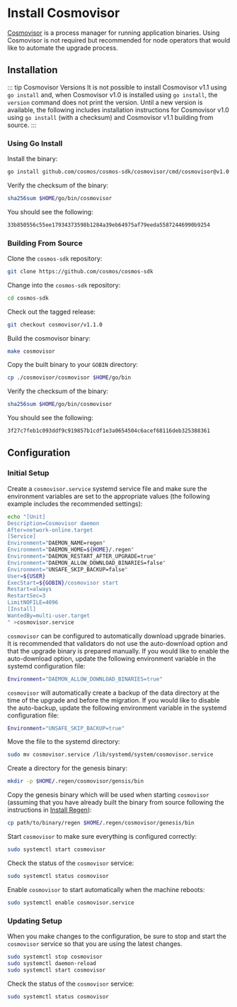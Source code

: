 # Install Cosmovisor

[Cosmovisor](https://github.com/cosmos/cosmos-sdk/tree/master/cosmovisor) is a process manager for running application binaries. Using Cosmovisor is not required but recommended for node operators that would like to automate the upgrade process.

## Installation

::: tip Cosmovisor Versions
It is not possible to install Cosmovisor v1.1 using `go install` and, when Cosmovisor v1.0 is installed using `go install`, the `version` command does not print the version. Until a new version is available, the following includes installation instructions for Cosmovisor v1.0 using `go install` (with a checksum) and Cosmovisor v1.1 building from source.
:::

### Using Go Install

Install the binary:

```bash
go install github.com/cosmos/cosmos-sdk/cosmovisor/cmd/cosmovisor@v1.0
```

Verify the checksum of the binary:

```bash
sha256sum $HOME/go/bin/cosmovisor
```

You should see the following:

```bash
33b850556c55ee17934373598b1284a39eb64975af79eeda55872446990b9254
```

### Building From Source

Clone the `cosmos-sdk` repository:

```bash
git clone https://github.com/cosmos/cosmos-sdk
```

Change into the `cosmos-sdk` repository:

```bash
cd cosmos-sdk
```

Check out the tagged release:

```bash
git checkout cosmovisor/v1.1.0
```

Build the cosmovisor binary:

```bash
make cosmovisor
```

Copy the built binary to your `GOBIN` directory:

```bash
cp ./cosmovisor/cosmovisor $HOME/go/bin
```

Verify the checksum of the binary:

```bash
sha256sum $HOME/go/bin/cosmovisor
```

You should see the following:

```bash
3f27c7feb1c093ddf9c919857b1cdf1e3a0654504c6acef68116deb325388361
```

## Configuration

### Initial Setup

Create a `cosmovisor.service` systemd service file and make sure the environment variables are set to the appropriate values (the following example includes the recommended settings):

```bash
echo "[Unit]
Description=Cosmovisor daemon
After=network-online.target
[Service]
Environment="DAEMON_NAME=regen"
Environment="DAEMON_HOME=${HOME}/.regen"
Environment="DAEMON_RESTART_AFTER_UPGRADE=true"
Environment="DAEMON_ALLOW_DOWNLOAD_BINARIES=false"
Environment="UNSAFE_SKIP_BACKUP=false"
User=${USER}
ExecStart=${GOBIN}/cosmovisor start
Restart=always
RestartSec=3
LimitNOFILE=4096
[Install]
WantedBy=multi-user.target
" >cosmovisor.service
```

`cosmovisor` can be configured to automatically download upgrade binaries. It is recommended that validators do not use the auto-download option and that the upgrade binary is prepared manually. If you would like to enable the auto-download option, update the following environment variable in the systemd configuration file:

```bash
Environment="DAEMON_ALLOW_DOWNLOAD_BINARIES=true"
```

`cosmovisor` will automatically create a backup of the data directory at the time of the upgrade and before the migration. If you would like to disable the auto-backup, update the following environment variable in the systemd configuration file:

```bash
Environment="UNSAFE_SKIP_BACKUP=true"
```

Move the file to the systemd directory:

```bash
sudo mv cosmovisor.service /lib/systemd/system/cosmovisor.service
```

Create a directory for the genesis binary:

```bash
mkdir -p $HOME/.regen/cosmovisor/gensis/bin
```

Copy the genesis binary which will be used when starting `cosmovisor` (assuming that you have already built the binary from source following the instructions in [Install Regen](./install-regen.md)):

```bash
cp path/to/binary/regen $HOME/.regen/cosmovisor/genesis/bin
```

Start `cosmovisor` to make sure everything is configured correctly:

```bash
sudo systemctl start cosmovisor
```

Check the status of the `cosmovisor` service:

```bash
sudo systemctl status cosmovisor
```

Enable `cosmovisor` to start automatically when the machine reboots:

```bash
sudo systemctl enable cosmovisor.service
```

### Updating Setup

When you make changes to the configuration, be sure to stop and start the `cosmovisor` service so that you are using the latest changes.

```bash
sudo systemctl stop cosmovisor
sudo systemctl daemon-reload
sudo systemctl start cosmovisor
```

Check the status of the `cosmovisor` service:

```bash
sudo systemctl status cosmovisor
```
